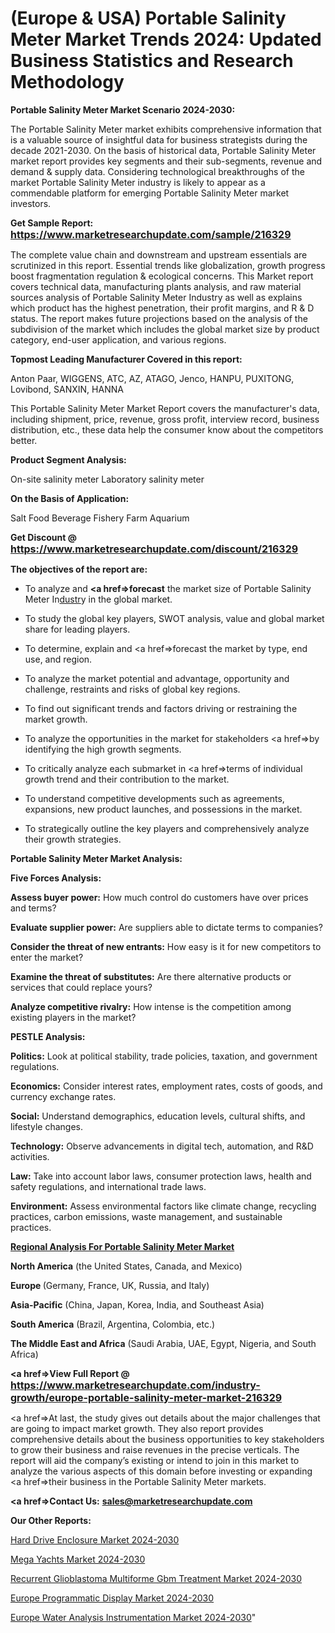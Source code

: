 # (Europe & USA) Portable Salinity Meter Market Trends 2024: Updated Business Statistics and Research Methodology

<strong>Portable Salinity Meter Market Scenario 2024-2030:</strong>

The Portable Salinity Meter market exhibits comprehensive information that is a valuable source of insightful data for business strategists during the decade 2021-2030. On the basis of historical data, Portable Salinity Meter market report provides key segments and their sub-segments, revenue and demand &amp; supply data. Considering technological breakthroughs of the market Portable Salinity Meter industry is likely to appear as a commendable platform for emerging Portable Salinity Meter market investors.

<strong>Get Sample Report: <a href=https://www.marketresearchupdate.com/sample/216329><font size=3 color=#0000ff>https://www.marketresearchupdate.com/sample/216329</font></a></strong>

The complete value chain and downstream and upstream essentials are scrutinized in this report. Essential trends like globalization, growth progress boost fragmentation regulation &amp; ecological concerns. This Market report covers technical data, manufacturing plants analysis, and raw material sources analysis of Portable Salinity Meter Industry as well as explains which product has the highest penetration, their profit margins, and R & D status. The report makes future projections based on the analysis of the subdivision of the market which includes the global market size by product category, end-user application, and various regions.

<strong>Topmost Leading Manufacturer Covered in this report:</strong>

Anton Paar, WIGGENS, ATC, AZ, ATAGO, Jenco, HANPU, PUXITONG, Lovibond, SANXIN, HANNA

This Portable Salinity Meter Market Report covers the manufacturer's data, including shipment, price, revenue, gross profit, interview record, business distribution, etc., these data help the consumer know about the competitors better.

<strong>Product Segment Analysis: </strong>

On-site salinity meter
Laboratory salinity meter

<strong>On the Basis of Application:</strong>

Salt
Food
Beverage
Fishery
Farm
Aquarium

<strong>Get Discount @ <a href=https://www.marketresearchupdate.com/discount/216329><font size=3 color=#0000ff>https://www.marketresearchupdate.com/discount/216329</font></a></strong>

<strong><b>The objectives of the report are:</b></strong>

- To analyze and <strong><a href=><strong>forecast</strong></a></strong> the market size of Portable Salinity Meter In<a href=ASDF991299>dustr</a>y in the global market.

- To study the global key players, SWOT analysis, value and global market share for leading players.

- To determine, explain and <a href=>forecast</a> the market by type, end use, and region.

- To analyze the market potential and advantage, opportunity and challenge, restraints and risks of global key regions.

- To find out significant trends and factors driving or restraining the market growth.

- To analyze the opportunities in the market for stakeholders <a href=>by</a> identifying the high growth segments.

- To critically analyze each submarket in <a href=>terms</a> of individual growth trend and their contribution to the market.

- To understand competitive developments such as agreements, expansions, new product launches, and possessions in the market.

- To strategically outline the key players and comprehensively analyze their growth strategies.

<strong>Portable Salinity Meter Market Analysis:</strong>

<strong>Five Forces Analysis:</strong>

<strong>Assess buyer power:</strong> How much control do customers have over prices and terms?

<strong>Evaluate supplier power:</strong> Are suppliers able to dictate terms to companies?

<strong>Consider the threat of new entrants:</strong> How easy is it for new competitors to enter the market?

<strong>Examine the threat of substitutes:</strong> Are there alternative products or services that could replace yours?

<strong>Analyze competitive rivalry:</strong> How intense is the competition among existing players in the market?

<strong>PESTLE Analysis:</strong>

<strong>Politics:</strong> Look at political stability, trade policies, taxation, and government regulations.

<strong>Economics:</strong> Consider interest rates, employment rates, costs of goods, and currency exchange rates.

<strong>Social:</strong> Understand demographics, education levels, cultural shifts, and lifestyle changes.

<strong>Technology:</strong> Observe advancements in digital tech, automation, and R&D activities.

<strong>Law:</strong> Take into account labor laws, consumer protection laws, health and safety regulations, and international trade laws.

<strong>Environment:</strong> Assess environmental factors like climate change, recycling practices, carbon emissions, waste management, and sustainable practices.

<strong><u><b>Regional Analysis For Portable Salinity Meter Market</b></u></strong>

<strong><b>North America</b></strong> (the United States, Canada, and Mexico)

<strong><b>Europe </b></strong>(Germany, France, UK, Russia, and Italy)

<strong><b>Asia-Pacific</b></strong> (China, Japan, Korea, India, and Southeast Asia)

<strong><b>South America</b></strong> (Brazil, Argentina, Colombia, etc.)

<strong><b>The Middle East and Africa</b></strong> (Saudi Arabia, UAE, Egypt, Nigeria, and South Africa)

<strong><a href=>View Full Report</a> @ <a href=https://www.marketresearchupdate.com/industry-growth/europe-portable-salinity-meter-market-216329><font size=3 color=#0000ff>https://www.marketresearchupdate.com/industry-growth/europe-portable-salinity-meter-market-216329</font></a></strong>

<a href=>At last,</a> the study gives out details about the major challenges that are going to impact market growth. They also report provides comprehensive details about the business opportunities to key stakeholders to grow their business and raise revenues in the precise verticals. The report will aid the company’s existing or intend to join in this market to analyze the various aspects of this domain before investing or expanding <a href=>their</a> business in the Portable Salinity Meter markets.

<strong><a href=>Contact Us:</a></strong>
<strong>sales@marketresearchupdate.com</strong>

<strong>Our Other Reports:</strong>

<a href=https://www.linkedin.com/pulse/hard-drive-enclosure-market-2023-size-growth-trends-cost>Hard Drive Enclosure Market 2024-2030</a>

<a href=https://www.linkedin.com/pulse/mega-yachts-market-analysis-segment-region>Mega Yachts Market 2024-2030</a>

<a href=https://www.linkedin.com/pulse/recurrent-glioblastoma-multiforme-gbm-treatment-market-1f>Recurrent Glioblastoma Multiforme Gbm Treatment Market 2024-2030</a>

<a href=https://www.linkedin.com/pulse/europe-programmatic-display-market-2023-comprehensive-pgkbf/>Europe Programmatic Display Market 2024-2030</a>

<a href=https://www.linkedin.com/pulse/europe-water-analysis-instrumentation-market-edwtf/>Europe Water Analysis Instrumentation Market 2024-2030</a>"

